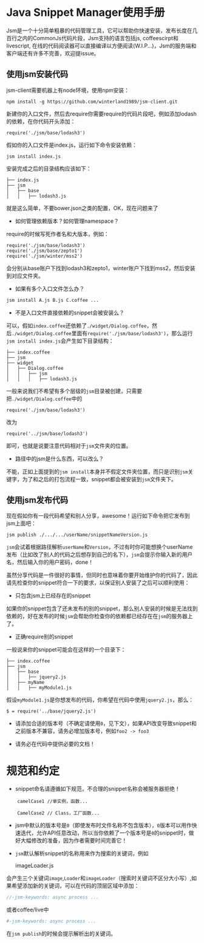 Java Snippet Manager使用手册
===========================

Jsm是一个十分简单粗暴的代码管理工具，它可以帮助你快速安装，发布长度在几百行之内的CommonJs代码片段，Jsm支持的语言包括js, coffeescirpt和livescript, 在线的代码阅读器可以直接编译以方便阅读(W.I.P...)，Jsm的服务端和客户端还有许多不完善，欢迎提issue。

使用jsm安装代码
---------------

jsm-client需要机器上有node环境，使用npm安装：

    npm install -g https://github.com/winterland1989/jsm-client.git

新建你的入口文件，然后去require你需要require的代码片段吧，例如添加lodash的依赖，在你代码开头添加：

    require('./jsm/base/lodash3')

假如你的入口文件是index.js，运行如下命令安装依赖：

    jsm install index.js

安装完成之后的目录结构应该如下：

    ├── index.js
    ├── jsm
    │   ├── base
    │   │   ├── lodash3.js

就是这么简单，不要bower.json之类的配置，OK，现在问题来了

+ 如何管理依赖版本？如何管理namespace？

require的时候写死作者名和大版本，例如：

    require('./jsm/base/lodash3')
    require('./jsm/base/zepto1')
    require('./jsm/winter/mss2')
    
会分别从base账户下找到lodash3和zepto1，winter账户下找到mss2，然后安装到对应文件夹。

+ 如果有多个入口文件怎么办？

```bash
jsm install A.js B.js C.coffee ...
```

+ 不是入口文件直接依赖的snippet会被安装么？

可以，假如`index.coffee`还依赖了`./widget/Dialog.coffee`，然后`./widget/Dialog.coffee`里面有`require('./jsm/base/lodash3')`，那么运行`jsm install index.js`会产生如下目录结构：   

    ├── index.coffee
    ├── jsm
    ├── widget
    │   ├── Dialog.coffee
    │   │   ├── jsm
    │   │   │   ├── lodash3.js
    
一般来说我们不希望有多个层级的`jsm`目录被创建，只需要把`./widget/Dialog.coffee`中的

    require('./jsm/base/lodash3')
    
改为

    require('../jsm/base/lodash3')
    
即可，也就是说要注意代码相对于`jsm`文件夹的位置。

+ 路径中的jsm是什么东西，可以改么？

不能，正如上面提到的`jsm install`本身并不假定文件夹位置，而只是识别`jsm`关键字，为了和之后的打包流程一致，snippet都会被安装到`jsm`文件夹下。

使用jsm发布代码
---------------

现在假如你有一段代码希望和别人分享，awesome！运行如下命令把它发布到jsm上面吧：

    jsm publish ./.../.../userName/snippetNameVersion.js
    
`jsm`会试着根据路径解析`userName`和`Version`，不过有时你可能想换个userName发布（比如改了别人的代码之后想存到自己的名下），`jsm`会提示你输入新的用户名，然后输入你的用户密码，done！

虽然分享代码是一件很好的事情，但同时也意味着你要开始维护你的代码了，因此请先检查你的snippet符合一下的要求，以保证别人安装了之后可以顺利使用：

+ 只包含jsm上已经存在的snippet

如果你的snippet包含了还未发布的别的snippet，那么别人安装的时候是无法找到依赖的，好在发布的时候`jsm`会帮助你检查你的依赖都已经存在在`jsm`的服务器上了。

+ 正确require别的snippet

一般说来你的snippet可能会在这样的一个目录下：

    ├── index.coffee
    ├── jsm
    │   ├── base
    │   │   ├── jquery2.js
    │   ├── myName
    │   │   ├── myModule1.js
    
假设`myModule1.js`是你想发布的代码，你希望在代码中使用`jquery2.js`，那么：

    $ = require('../base/jquery2.js')
    
+ 请添加合适的版本号（不确定请使用`0`，见下文），如果API改变导致snippet和之前版本不兼容，请务必增加版本号，例如`foo2 -> foo3`

+ 请务必在代码中提供必要的文档！

规范和约定
==========

+ snippet命名请遵循如下规范，不合理的snippet名称会被服务器拒绝！

```
    camelCase1 //单实例，函数...
    
    CamelCase2 // Class，工厂函数...
```

+ jsm中默认的版本号是`0`（即使发布时文件名称不包含版本），`0`版本可以用作快速迭代，允许API任意改动，所以当你依赖了一个版本号是`0`的snippet时，做好大幅修改的准备，因为作者需要时间完善它！

+ `jsm`默认解析snippet的名称用来作为搜索的关键词，例如
    
    imageLoader.js

会产生三个关键词`image`,`Loader`和`imageLoader`（搜索时关键词不区分大小写）,如果希望添加新的关键词，可以在代码的顶层区域中添加：

```js
//-jsm-keywords: async process ...
```
或者coffee/live中
```coffee
#-jsm-keywords: async process ...
```
在`jsm publish`的时候会提示解析出的关键词。
